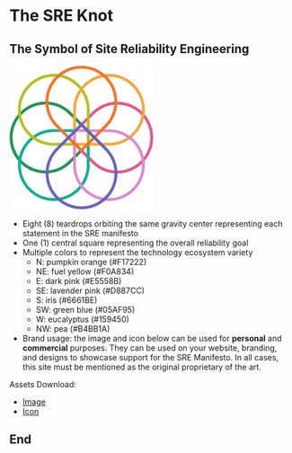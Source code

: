 # The SRE Knot

## The Symbol of Site Reliability Engineering

![SRE Knot](../images/sre-knot-sm.png)

* Eight (8) teardrops orbiting the same gravity center representing each statement in the SRE manifesto
* One (1) central square representing the overall reliability goal
* Multiple colors to represent the technology ecosystem variety
  * N: pumpkin orange (#F17222)
  * NE: fuel yellow (#F0A834)
  * E: dark pink (#E5558B)
  * SE: lavender pink (#D887CC)
  * S: iris (#6661BE)
  * SW: green blue (#05AF95)
  * W: eucalyptus (#159450)
  * NW: pea (#B4BB1A)
* Brand usage: the image and icon below can be used for **personal** and **commercial** purposes. They can be used on your website, branding, and designs to showcase support for the SRE Manifesto. In all cases, this site must be mentioned as the original proprietary of the art.

Assets Download:

* [Image](https://raw.githubusercontent.com/rod4n4m1/sre-manifesto/refs/heads/main/docs/images/sre-knot.png)
* [Icon](https://raw.githubusercontent.com/rod4n4m1/sre-manifesto/refs/heads/main/docs/images/sre-knot.ico)

## End
